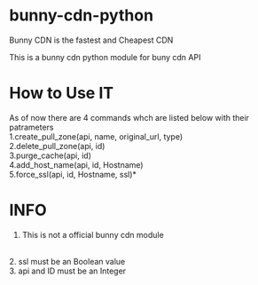 # bunny-cdn-python 
Bunny CDN is the fastest and Cheapest CDN

This is a bunny cdn python module for buny cdn API 

# How to Use IT
As of now there are 4 commands whch are listed below with their patrameters
<br>
1.create_pull_zone(api, name, original_url, type)
<br>
2.delete_pull_zone(api, id)
<br>
3.purge_cache(api, id)
<br>
4.add_host_name(api, id, Hostname)
<br>
5.force_ssl(api, id, Hostname, ssl)* 

# INFO
1. This is not a official bunny cdn module
<br>
2. ssl must be an Boolean value
<br>
3. api and ID must be an Integer 


